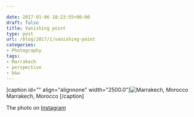 ```yaml
---

date: 2017-01-06 18:23:55+00:00
draft: false
title: Vanishing point
type: post
url: /blog/2017/1/vanishing-point
categories:
- Photography
tags:
- Marrakech
- perspective
- b&w
---
```


[caption id="" align="alignnone" width="2500.0"]![ Marrakech, Morocco  ](/images/2017-01-06-20171vanishing-point/image-asset.jpeg)
 Marrakech, Morocco [/caption] 
  



The photo on [Instagram](https://www.instagram.com/p/BO7svYag79h/)
